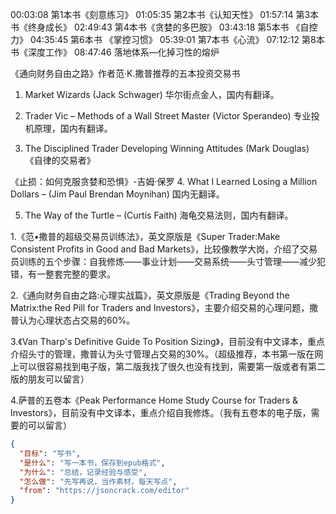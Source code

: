 00:03:08 第1本书《刻意练习》
01:05:35 第2本书《认知天性》
01:57:14 第3本书《终身成长》
02:49:43 第4本书《贪婪的多巴胺》
03:43:18 第5本书 《自控力》
04:35:45 第6本书 《掌控习惯》
05:39:01 第7本书《心流》
07:12:12 第8本书《深度工作》
08:47:46  落地体系—化掉习性的熔炉



《通向财务自由之路》作者范·K.撒普推荐的五本投资交易书

1. Market Wizards (Jack Schwager)
华尔街点金人，国内有翻译。

2. Trader Vic – Methods of a Wall Street Master (Victor Sperandeo)
专业投机原理，国内有翻译。

3. The Disciplined Trader Developing Winning Attitudes (Mark Douglas)
《自律的交易者》 

《止损：如何克服贪婪和恐惧》-吉姆·保罗
4. What I Learned Losing a Million Dollars – (Jim Paul Brendan Moynihan)
国内无翻译。

5. The Way of the Turtle – (Curtis Faith)
海龟交易法则，国内有翻译。

1.《范•撒普的超级交易员训练法》，英文原版是《Super Trader:Make Consistent Profits in Good and Bad Markets》，比较像教学大岗，介绍了交易员训练的五个步骤：自我修炼——事业计划——交易系统——头寸管理——减少犯错，有一整套完整的要求。

2.《通向财务自由之路:心理实战篇》，英文原版是《Trading Beyond the Matrix:the Red Pill for Traders and Investors》，主要介绍交易的心理问题，撒普认为心理状态占交易的60%。

3.《Van Tharp's Definitive Guide To Position Sizing》，目前没有中文译本，重点介绍头寸的管理，撒普认为头寸管理占交易的30%。（超级推荐，本书第一版在网上可以很容易找到电子版，第二版我找了很久也没有找到，需要第一版或者有第二版的朋友可以留言）

4.萨普的五卷本《Peak Performance Home Study Course for Traders & Investors》，目前没有中文译本，重点介绍自我修炼。（我有五卷本的电子版，需要的可以留言）





```json
{
  "目标": "写书",
  "是什么": "写一本书，保存到epub格式",
  "为什么": "总结，记录经验与感受",
  "怎么做": "先写再说，当作素材，每天写点",
  "from": "https://jsoncrack.com/editor"
}
```

